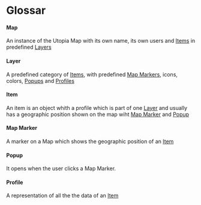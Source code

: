 # Glossar

#### Map
An instance of the Utopia Map with its own name, its own users and [Items](#Item) in predefined [Layers](#Layer)

#### Layer
A predefined category of [Items](#Item), with predefined [Map Markers](#Map-Marker), icons, colors, [Popups](#Popups) and [Profiles](#Profile)

#### Item
An item is an object whith a profile which is part of one [Layer](#Layer) and usually has a geographic position shown on the map wiht [Map Marker](#Map-Marker) and [Popup](#Popup)

#### Map Marker
A marker on a Map which shows the geographic position of an [Item](#Item)

#### Popup
It opens when the user clicks a Map Marker.

#### Profile
A representation of all the the data of an [Item](#Item)
